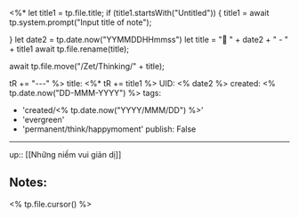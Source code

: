 <%* 
  let title1 = tp.file.title;
  if (title1.startsWith("Untitled")) {
  	title1 = await tp.system.prompt("Input title of note");

  }
  let date2 = tp.date.now("YYMMDDHHmmss")
  let title = "🙂 " + date2 + " - " + title1
  await tp.file.rename(title);
  

await tp.file.move("/Zet/Thinking/" + title);

  tR += "---"
%>
title: <%* tR += title1 %>
UID: <% date2 %>
created: <% tp.date.now("DD-MMM-YYYY") %>
tags:
  - 'created/<% tp.date.now("YYYY/MMM/DD") %>'
  - 'evergreen'
  - 'permanent/think/happymoment'
publish: False
---
up:: [[Những niềm vui giản dị]]
## Notes:
<% tp.file.cursor() %>
